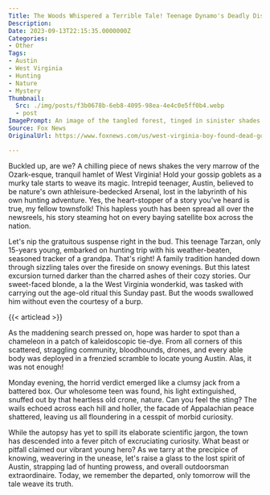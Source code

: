 ```yaml
---
Title: The Woods Whispered a Terrible Tale! Teenage Dynamo's Deadly Disaster!
Description: 
Date: 2023-09-13T22:15:35.0000000Z
Categories:
- Other
Tags:
- Austin
- West Virginia
- Hunting
- Nature
- Mystery
Thumbnail:
  Src: ./img/posts/f3b0678b-6eb8-4095-98ea-4e4c0e5ff0b4.webp
  - post
ImagePrompt: An image of the tangled forest, tinged in sinister shades with Austin's face fading into the background. Picturing both the overwhelming beauty and treacherous unknowns found within the woods.
Source: Fox News
OriginalUrl: https://www.foxnews.com/us/west-virginia-boy-found-dead-going-missing-hunting-trip-grandpa

---
```

Buckled up, are we? A chilling piece of news shakes the very marrow of the Ozark-esque, tranquil hamlet of West Virginia! Hold your gossip goblets as a murky tale starts to weave its magic. Intrepid teenager, Austin, believed to be nature's own athleisure-bedecked Arsenal, lost in the labyrinth of his own hunting adventure. Yes, the heart-stopper of a story you've heard is true, my fellow townsfolk! This hapless youth has been spread all over the newsreels, his story steaming hot on every baying satellite box across the nation. 

Let's nip the gratuitous suspense right in the bud. This teenage Tarzan, only 15-years young, embarked on hunting trip with his weather-beaten, seasoned tracker of a grandpa. That's right! A family tradition handed down through sizzling tales over the fireside on snowy evenings. But this latest excursion turned darker than the charred ashes of their cozy stories. Our sweet-faced blonde, a la the West Virginia wonderkid, was tasked with carrying out the age-old ritual this Sunday past. But the woods swallowed him without even the courtesy of a burp. 

{{< articlead >}}

 As the maddening search pressed on, hope was harder to spot than a chameleon in a patch of kaleidoscopic tie-dye. From all corners of this scattered, straggling community, bloodhounds, drones, and every able body was deployed in a frenzied scramble to locate young Austin. Alas, it was not enough! 

Monday evening, the horrid verdict emerged like a clumsy jack from a battered box. Our wholesome teen was found, his light extinguished, snuffed out by that heartless old crone, nature. Can you feel the sting? The wails echoed across each hill and holler, the facade of Appalachian peace shattered, leaving us all floundering in a cesspit of morbid curiosity. 

While the autopsy has yet to spill its elaborate scientific jargon, the town has descended into a fever pitch of excruciating curiosity. What beast or pitfall claimed our vibrant young hero? As we tarry at the precipice of knowing, weavering in the unease, let's raise a glass to the lost spirit of Austin, strapping lad of hunting prowess, and overall outdoorsman extraordinaire. Today, we remember the departed, only tomorrow will the tale weave its truth.